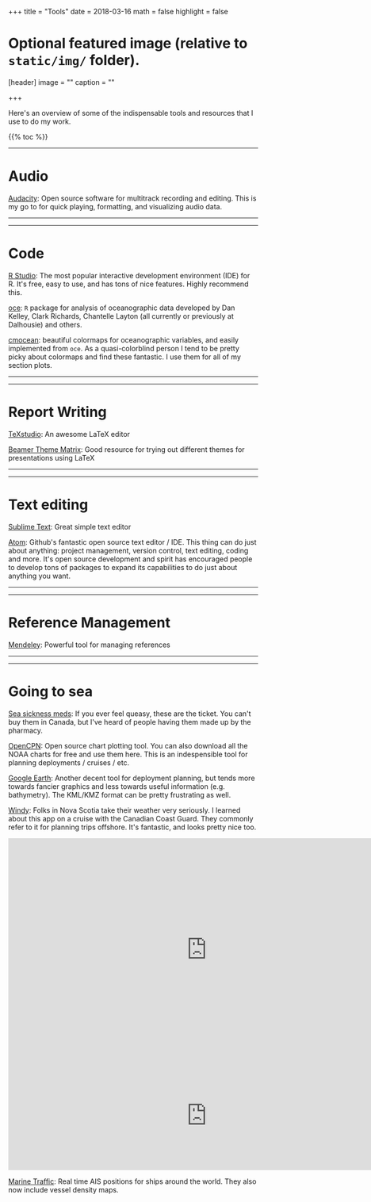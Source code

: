 +++
title = "Tools"
date = 2018-03-16
math = false
highlight = false

# Optional featured image (relative to `static/img/` folder).
[header]
image = ""
caption = ""

+++

Here's an overview of some of the indispensable tools and resources that I use to do my work.

{{% toc %}}

***

# Audio

[Audacity](http://www.audacityteam.org/): Open source software for multitrack recording and editing. This is my go to for quick playing, formatting, and visualizing audio data.

***
***

# Code

[R Studio](https://www.rstudio.com/): The most popular interactive development environment (IDE) for R. It's free, easy to use, and has tons of nice features. Highly recommend this.

[oce](https://cran.r-project.org/web/packages/oce/oce.pdf): `R` package for analysis of oceanographic data developed by Dan Kelley, Clark Richards, Chantelle Layton (all currently or previously at Dalhousie) and others.

[cmocean](http://matplotlib.org/cmocean/): beautiful colormaps for oceanographic variables, and easily implemented from `oce`. As a quasi-colorblind person I tend to be pretty picky about colormaps and find these fantastic. I use them for all of my section plots.

***
***

# Report Writing  

[TeXstudio](http://www.texstudio.org/): An awesome LaTeX editor

[Beamer Theme Matrix](https://hartwork.org/beamer-theme-matrix/): Good resource for trying out different themes for presentations using LaTeX

***
***

# Text editing

[Sublime Text](https://www.sublimetext.com/): Great simple text editor

[Atom](https://atom.io/): Github's fantastic open source text editor / IDE. This thing can do just about anything: project management, version control, text editing, coding and more. It's open source development and spirit has encouraged people to develop tons of packages to expand its capabilities to do just about anything you want.

***
***

# Reference Management

[Mendeley](https://www.mendeley.com/): Powerful tool for managing references

***
***

# Going to sea

[Sea sickness meds](https://en.wikipedia.org/wiki/Meclizine): If you ever feel queasy, these are the ticket. You can't buy them in Canada, but I've heard of people having them made up by the pharmacy.

[OpenCPN](https://opencpn.org/): Open source chart plotting tool. You can also download all the NOAA charts for free and use them here. This is an indespensible tool for planning deployments / cruises / etc.

[Google Earth](https://www.google.com/earth/): Another decent tool for deployment planning, but tends more towards fancier graphics and less towards useful information (e.g. bathymetry). The KML/KMZ format can be pretty frustrating as well.

[Windy](https://www.windy.com/?44.634,-63.582,5): Folks in Nova Scotia take their weather very seriously. I learned about this app on a cruise with the Canadian Coast Guard. They commonly refer to it for planning trips offshore. It's fantastic, and looks pretty nice too.

<iframe width="800" height="450" src="https://embed.windy.com/embed2.html?lat=44.634&lon=-63.582&zoom=5&level=surface&overlay=wind&menu=&message=&marker=&forecast=12&calendar=now&location=coordinates&type=map&actualGrid=&metricWind=kt&metricTemp=%C2%B0C" frameborder="0"></iframe>

<iframe width="800" height="220" src="https://embed.windy.com/embed2.html?lat=44.636&lon=-63.596&type=forecast&metricWind=kt&metricTemp=%C2%B0C" frameborder="0"></iframe>

[Marine Traffic](https://www.marinetraffic.com/en/ais/home/centerx:-63.6/centery:44.6/zoom:7): Real time AIS positions for ships around the world. They also now include vessel density maps.

<script width="800" height="450" type="text/javascript" src="http://www.marinetraffic.com/js/embed.js"></script>
